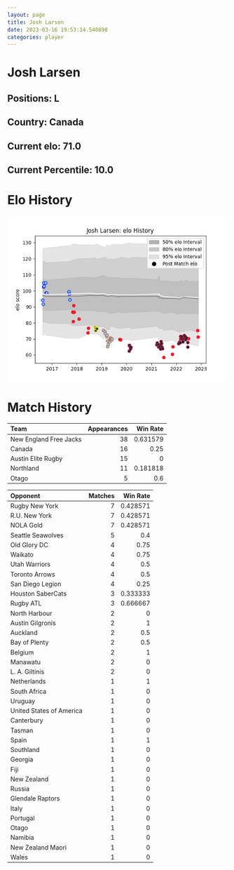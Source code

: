 ```yaml
---  
layout: page  
title: Josh Larsen  
date: 2023-03-16 19:53:14.540898  
categories: player  
---
```

# Josh Larsen

## Positions: L

## Country: Canada

## Current elo: 71.0

## Current Percentile: 10.0

# Elo History


![elo history](history_JoshLarsen.png)
# Match History


| Team                   |   Appearances |   Win Rate |
|:-----------------------|--------------:|-----------:|
| New England Free Jacks |            38 |   0.631579 |
| Canada                 |            16 |   0.25     |
| Austin Elite Rugby     |            15 |   0        |
| Northland              |            11 |   0.181818 |
| Otago                  |             5 |   0.6      |

| Opponent                 |   Matches |   Win Rate |
|:-------------------------|----------:|-----------:|
| Rugby New York           |         7 |   0.428571 |
| R.U. New York            |         7 |   0.428571 |
| NOLA Gold                |         7 |   0.428571 |
| Seattle Seawolves        |         5 |   0.4      |
| Old Glory DC             |         4 |   0.75     |
| Waikato                  |         4 |   0.75     |
| Utah Warriors            |         4 |   0.5      |
| Toronto Arrows           |         4 |   0.5      |
| San Diego Legion         |         4 |   0.25     |
| Houston SaberCats        |         3 |   0.333333 |
| Rugby ATL                |         3 |   0.666667 |
| North Harbour            |         2 |   0        |
| Austin Gilgronis         |         2 |   1        |
| Auckland                 |         2 |   0.5      |
| Bay of Plenty            |         2 |   0.5      |
| Belgium                  |         2 |   1        |
| Manawatu                 |         2 |   0        |
| L. A. Giltinis           |         2 |   0        |
| Netherlands              |         1 |   1        |
| South Africa             |         1 |   0        |
| Uruguay                  |         1 |   0        |
| United States of America |         1 |   0        |
| Canterbury               |         1 |   0        |
| Tasman                   |         1 |   0        |
| Spain                    |         1 |   1        |
| Southland                |         1 |   0        |
| Georgia                  |         1 |   0        |
| Fiji                     |         1 |   0        |
| New Zealand              |         1 |   0        |
| Russia                   |         1 |   0        |
| Glendale Raptors         |         1 |   0        |
| Italy                    |         1 |   0        |
| Portugal                 |         1 |   0        |
| Otago                    |         1 |   0        |
| Namibia                  |         1 |   0        |
| New Zealand Maori        |         1 |   0        |
| Wales                    |         1 |   0        |